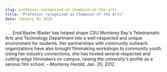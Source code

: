 ```yaml
---
slug: professor-recognized-as-champion-of-the-arts
title: "Professor recognized as Champion of the Arts"
date: January 01 2020
---
```


<p>. . . Enid Baxter Blader has helped shape CSU Monterey Bay's Teledramatic Arts and Technology Department into a well-respected and unique environment for students. Her partnerships with community outreach organizations have also brought filmmaking workshops to community youth. Using her industry connections, she has hosted several respected and cutting-edge filmmakers on campus, raising the university's profile as a serious film school. – <em>Monterey Herald</em>, Jan. 20, 2012
</p>
